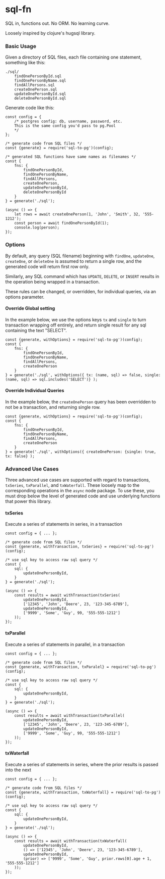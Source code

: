 # sql-fn

SQL in, functions out. No ORM. No learning curve.

Loosely inspired by clojure's hugsql library.

### Basic Usage

Given a directory of SQL files, each file containing one statement, something like this:

```
./sql/
    findOnePersonById.sql
    findOnePersonByName.sql
    findAllPersons.sql
    createOnePerson.sql
    updateOnePersonById.sql
    deleteOnePersonById.sql

```

Generate code like this:

```
const config = {
    /* postgres config: db, username, password, etc. 
    This is the same config you'd pass to pg.Pool
    */
};

/* generate code from SQL files */
const {generate} = require('sql-to-pg')(config);

/* generated SQL functions have same names as filenames */
const {
    fns: {
        findOnePersonById,
        findOnePersonByName,
        findAllPersons,
        createOnePerson,
        updateOnePersonById,
        deleteOnePersonById
    }
} = generate('./sql');

(async () => {
    let rows = await createOnePerson(1, 'John', 'Smith', 32, '555-1212');
    const person = await findOnePersonById(1);
    console.log(person);
});
```

### Options

By default, any query (SQL filename) beginning with `findOne`, `updateOne`, `createOne`, or `deleteOne`
is assumed to return a single row, and the generated code will return first row only.

Similarly, any SQL command which has `UPDATE`, `DELETE`, or `INSERT` results in the operation being 
wrapped in a transaction.

These rules can be changed, or overridden, for individual queries, via an options parameter.


#### Override Global setting

In the example below, we use the options keys `tx` and `single` to turn transaction wrapping off entirely,
and return single result for any sql containing the text "SELECT".
```
const {generate, withOptions} = require('sql-to-pg')(config);
const {
    fns: {
        findOnePersonById,
        findOnePersonByName,
        findAllPersons,
        createOnePerson
    }
} = generate('./sql', withOptions({ tx: (name, sql) => false, single: (name, sql) => sql.includes('SELECT')} );
```

#### Override Individual Queries

In the example below, the `createOnePerson` query has been overridden to not be a transaction, and 
returning single row.

```
const {generate, withOptions} = require('sql-to-pg')(config);
const {
    fns: {
        findOnePersonById,
        findOnePersonByName,
        findAllPersons,
        createOnePerson
    }
} = generate('./sql', withOptions({ createOnePerson: {single: true, tx: false} );
```

### Advanced Use Cases

Three advanced use cases are supported with regard to transactions, `txSeries`, `txParallel`, and `txWaterfall`. These
loosely map to the corresponding operations in the `async` node package. To use these, you must drop below the 
level of generated code and use underlying functions that power this library.

#### txSeries

Execute a series of statements in series, in a transaction

```
const config = { ... };

/* generate code from SQL files */
const {generate, withTransaction, txSeries} = require('sql-to-pg')(config);

/* use sql key to access raw sql query */
const {
    sql: {
        updateOnePersonById,
    }
} = generate('./sql');

(async () => {
    const results = await withTransaction(txSeries(
        updateOnePersonById,
        ['12345', 'John', 'Deere', 23, '123-345-6789'],
        updateOnePersonById,
        ['9999', 'Some', 'Guy', 99, '555-555-1212']
    ));
});
```

#### txParallel

Execute a series of statements in parallel, in a transaction

```
const config = { ... };

/* generate code from SQL files */
const {generate, withTransaction, txParalel} = require('sql-to-pg')(config);

/* use sql key to access raw sql query */
const {
    sql: {
        updateOnePersonById,
    }
} = generate('./sql');

(async () => {
    const results = await withTransaction(txParallel(
        updateOnePersonById,
        ['12345', 'John', 'Deere', 23, '123-345-6789'],
        updateOnePersonById,
        ['9999', 'Some', 'Guy', 99, '555-555-1212']
    ));
});
```

#### txWaterfall

Execute a series of statements in series, where the prior results is passed into the next

```
const config = { ... };

/* generate code from SQL files */
const {generate, withTransaction, txWaterfall} = require('sql-to-pg')(config);

/* use sql key to access raw sql query */
const {
    sql: {
        updateOnePersonById,
    }
} = generate('./sql');

(async () => {
    const results = await withTransaction(txWaterfall(
        updateOnePersonById,
        () => ['12345', 'John', 'Deere', 23, '123-345-6789'],
        updateOnePersonById,
        (prior) => ['9999', 'Some', 'Guy', prior.rows[0].age + 1, '555-555-1212']
    ));
});
```
